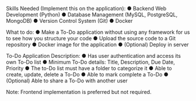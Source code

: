 Skills Needed (Implement this on the application):
● Backend Web Development (Python)
● Database Management (MySQL, PostgreSQL, MongoDB)
● Version Control System (Git)
● Docker

What to do:
● Make a To-Do application without using any framework for us to see how you structure your code
● Upload the source code to a Git repository
● Docker image for the application
● (Optional) Deploy in server

To-Do Application Description:
● Has user authentication and access its own To-Do list
● Minimum To-Do details: Title, Description, Due Date, Priority
● The to-Do list must have a folder to categorize it
● Able to create, update, delete a To-Do
● Able to mark complete a To-Do
● (Optional) Able to share a To-Do with another user

Note: Frontend implementation is preferred but not required.
